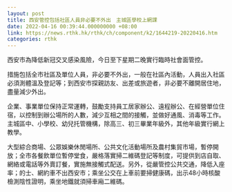 ```yaml
---
layout: post
title: 西安管控包括社區人員非必要不外出　主城區學校上網課
date: 2022-04-16 00:39:44.000000000 +08:00
link: https://news.rthk.hk/rthk/ch/component/k2/1644219-20220416.htm
categories: rthk
---
```


西安市為降低新冠交叉感染風險，今日至下星期二晚實行臨時社會面管控。

措施包括全市社區及單位人員，非必要不外出，一般在社區內活動，人員出入社區必須測體溫及登記等；到西安市探親訪友、出差或旅遊者，非必要不離開居住地，盡量減少外出。

企業、事業單位保持正常運轉，鼓勵支持員工居家辦公、遠程辦公、在經營單位住宿，以控制到辦公場所的人數，減少互相之間的接觸，並做好通風、消毒等工作。主城區中、小學校、幼兒托管機構，除高三、初三畢業年級外，其他年級實行網上教學。

大型綜合商場、公眾娛樂休閒場所、公共文化活動場所及農村集貿市場，暫停開放；全市各餐飲單位暫停堂食，嚴格落實掃二維碼登記等制度，可提供到店自取、網絡或電話等外賣訂餐，實施無接觸式配送。另外，從嚴管控公共交通，降低入座率；的士、網約車不出西安市；乘坐公交在上車前要掃健康碼，出示48小時核酸檢測陰性證明，乘坐地鐵就須掃車廂二維碼。
